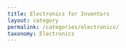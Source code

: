 ```yaml
---
title: Electronics for Inventors
layout: category
permalink: /categories/electronics/
taxonomy: Electronics
---
```

